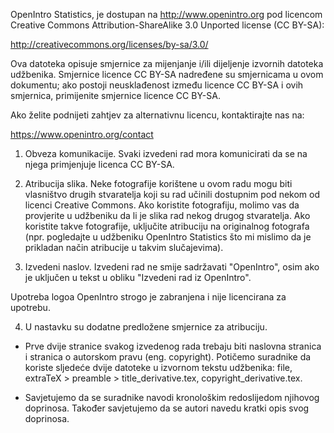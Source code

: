 
OpenIntro Statistics, je dostupan na http://www.openintro.org pod licencom Creative Commons Attribution-ShareAlike 3.0 Unported license (CC BY-SA):

http://creativecommons.org/licenses/by-sa/3.0/

Ova datoteka opisuje smjernice za mijenjanje i/ili dijeljenje izvornih datoteka udžbenika. Smjernice licence CC BY-SA nadređene su smjernicama u ovom dokumentu; ako postoji neusklađenost između licence CC BY-SA i ovih smjernica, primijenite smjernice licence CC BY-SA.

Ako želite podnijeti zahtjev za alternativnu licencu, kontaktirajte nas na:

https://www.openintro.org/contact

1. Obveza komunikacije. Svaki izvedeni rad mora komunicirati da se na njega primjenjuje licenca CC BY-SA.

2. Atribucija slika. Neke fotografije korištene u ovom radu mogu biti vlasništvo drugih stvaratelja koji su rad učinili dostupnim pod nekom od licenci Creative Commons. Ako koristite fotografiju, molimo vas da provjerite u udžbeniku da li je slika rad nekog drugog stvaratelja. Ako koristite takve fotografije, uključite atribuciju na originalnog fotografa (npr. pogledajte u udžbeniku OpenIntro Statistics što mi mislimo da je prikladan način atribucije u takvim slučajevima).

3. Izvedeni naslov. Izvedeni rad ne smije sadržavati "OpenIntro", osim ako je uključen u tekst u obliku "Izvedeni rad iz OpenIntro".

Upotreba logoa OpenIntro strogo je zabranjena i nije licencirana za upotrebu.

4. U nastavku su dodatne predložene smjernice za atribuciju.

- Prve dvije stranice svakog izvedenog rada trebaju biti naslovna stranica i stranica o autorskom pravu (eng. copyright). Potičemo suradnike da koriste sljedeće dvije datoteke u izvornom tekstu udžbenika: file, extraTeX > preamble > title_derivative.tex, copyright_derivative.tex.

- Savjetujemo da se suradnike navodi kronološkim redoslijedom njihovog doprinosa. Također savjetujemo da se autori navedu kratki opis svog doprinosa.
